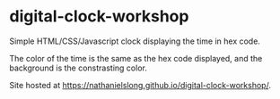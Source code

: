 # digital-clock-workshop

Simple HTML/CSS/Javascript clock displaying the time in hex code. 

The color of the time is the same as the hex code displayed, and the background is the constrasting color.

Site hosted at https://nathanielslong.github.io/digital-clock-workshop/.
